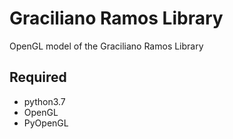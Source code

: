 # Graciliano Ramos Library
OpenGL model of the Graciliano Ramos Library

## Required
- python3.7
- OpenGL
- PyOpenGL
